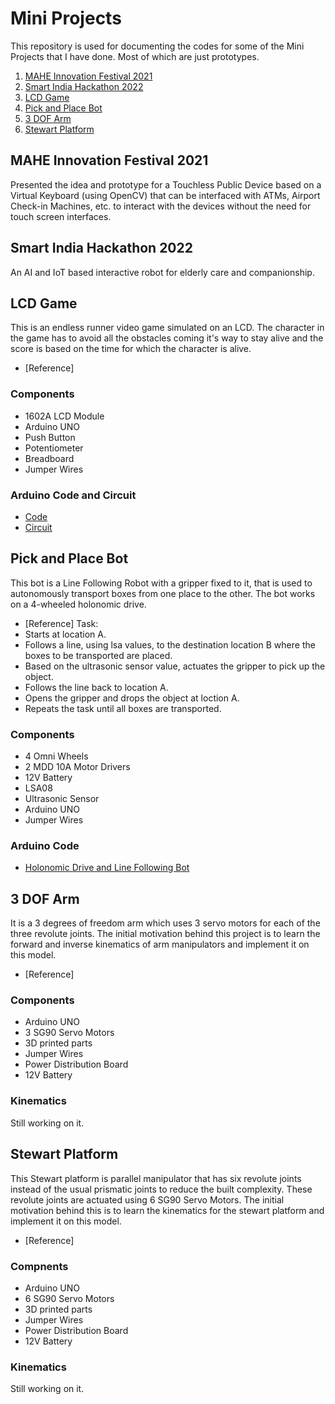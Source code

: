 # Mini Projects
This repository is used for documenting the codes for some of the Mini Projects that I have done. Most of which are just prototypes.
1. [MAHE Innovation Festival 2021](https://github.com/maanvisingh/Mini_Projects/edit/main/README.md#mahe-innovation-festival-2021)
2. [Smart India Hackathon 2022](https://github.com/maanvisingh/Mini_Projects/edit/main/README.md#smart-india-hackathon-2022)
3. [LCD Game](https://github.com/maanvisingh/Mini_Projects/edit/main/README.md#lcd-game)
4. [Pick and Place Bot](https://github.com/maanvisingh/Mini_Projects/edit/main/README.md#pick-and-place-bot)
5. [3 DOF Arm](https://github.com/maanvisingh/Mini_Projects/edit/main/README.md#3-dof-arm)
6. [Stewart Platform](https://github.com/maanvisingh/Mini_Projects/edit/main/README.md#stewart-platform)

## MAHE Innovation Festival 2021
Presented the idea and prototype for a Touchless Public Device based on a Virtual Keyboard (using OpenCV) that can be interfaced with ATMs, Airport Check-in Machines, etc. to interact with the devices without the need for touch screen interfaces.

## Smart India Hackathon 2022
An AI and IoT based interactive robot for elderly care and companionship.

## LCD Game 
This is an endless runner video game simulated on an LCD. The character in the game has to avoid all the obstacles coming it's way to stay alive and the score is based on the time for which the character is alive. 
- [Reference]

### Components 
- 1602A LCD Module 
- Arduino UNO
- Push Button 
- Potentiometer 
- Breadboard 
- Jumper Wires

### Arduino Code and Circuit
- [Code](https://github.com/maanvisingh/Mini_Projects/blob/main/LCD_Game.ino)
- [Circuit](https://github.com/maanvisingh/Mini_Projects/blob/main/LCD_Game.png)

## Pick and Place Bot
This bot is a Line Following Robot with a gripper fixed to it, that is used to autonomously transport boxes from one place to the other. The bot works on a 4-wheeled holonomic drive.
- [Reference]
Task: 
- Starts at location A.
- Follows a line, using lsa values, to the destination location B where the boxes to be transported are placed.
- Based on the ultrasonic sensor value, actuates the gripper to pick up the object.
- Follows the line back to location A.
- Opens the gripper and drops the object at loction A.
- Repeats the task until all boxes are transported.

### Components 
- 4 Omni Wheels 
- 2 MDD 10A Motor Drivers
- 12V Battery 
- LSA08 
- Ultrasonic Sensor
- Arduino UNO
- Jumper Wires

### Arduino Code
- [Holonomic Drive and Line Following Bot](https://github.com/maanvisingh/Mini_Projects/blob/main/4-wheel_pickPlace/4-wheel_pickPlace.ino)

## 3 DOF Arm
It is a 3 degrees of freedom arm which uses 3 servo motors for each of the three revolute joints. The initial motivation behind this project is to learn the forward and inverse kinematics of arm manipulators and implement it on this model.
- [Reference]

### Components
- Arduino UNO
- 3 SG90 Servo Motors 
- 3D printed parts
- Jumper Wires 
- Power Distribution Board 
- 12V Battery

### Kinematics
Still working on it.

## Stewart Platform 
This Stewart platform is parallel manipulator that has six revolute joints instead of the usual prismatic joints to reduce the built complexity. These revolute joints are actuated using 6 SG90 Servo Motors. The initial motivation behind this is to learn the kinematics for the stewart platform and implement it on this model.
- [Reference]

### Compnents 
- Arduino UNO
- 6 SG90 Servo Motors 
- 3D printed parts
- Jumper Wires 
- Power Distribution Board 
- 12V Battery

### Kinematics 
Still working on it.

 

